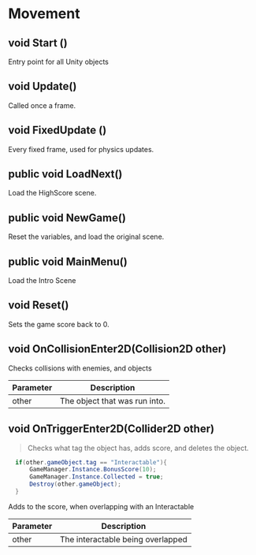 # Movement


## void Start ()
  Entry point for all Unity objects


## void Update()
  Called once a frame.


## void FixedUpdate ()
  Every fixed frame, used for physics updates.


## public void LoadNext()
  Load the HighScore scene.


## public void NewGame()
  Reset the variables, and load the original scene.


## public void MainMenu()
  Load the Intro Scene


## void Reset()
  Sets the game score back to 0.


## void OnCollisionEnter2D(Collision2D other)
  Checks collisions with enemies, and objects

Parameter | Description 
 --------|--------
other | The object that was run into.

## void OnTriggerEnter2D(Collider2D other) 
 > Checks what tag the object has, adds score, and deletes the object.

```csharp
  if(other.gameObject.tag == "Interactable"){      GameManager.Instance.BonusScore(10);      GameManager.Instance.Collected = true;      Destroy(other.gameObject);  }
```


  Adds to the score, when overlapping with an Interactable

Parameter | Description 
 --------|--------
other | The interactable being overlapped